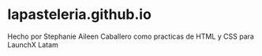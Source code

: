 # lapasteleria.github.io
Hecho por Stephanie Aileen Caballero como practicas de HTML y CSS para LaunchX Latam
